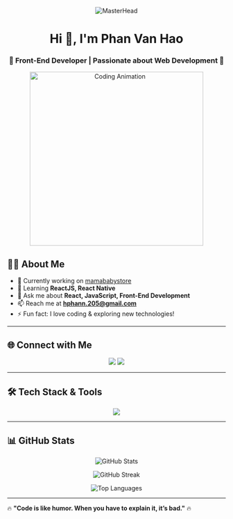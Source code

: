 <!-- HEADER -->
<p align="center">
  <img src="https://1.bp.blogspot.com/-7A4WynwLsM..." alt="MasterHead"/>
</p>

<h1 align="center">Hi 👋, I'm Phan Van Hao</h1>
<h3 align="center">🚀 Front-End Developer | Passionate about Web Development 🚀</h3>

<!-- ANIMATION -->
<p align="center">
  <img src="https://camo.githubusercontent.com/4d9f5ecceb711eec6e2018f38a5677dc657c9738d4a65ba3b928c41c0a45b439/68747470733a2f2f6d69726f2e6d656469756d2e636f6d2f6d61782f313336302f302a37513379765349765f7430696f4a2d5a2e676966" alt="Coding Animation" width="400"/>
</p>

<!-- ABOUT ME -->
## 👨‍💻 **About Me**
- 🔭 Currently working on [mamababystore](https://mamababy-milkshop.vercel.app/)
- 🌱 Learning **ReactJS, React Native**
- 💬 Ask me about **React, JavaScript, Front-End Development**
- 📫 Reach me at **hphann.205@gmail.com**
- ⚡ Fun fact: I love coding & exploring new technologies!

---

<!-- CONNECT WITH ME -->
## 🌐 **Connect with Me**
<p align="center">
  <a href="https://fb.com/ericphannn"><img src="https://img.shields.io/badge/Facebook-%231877F2.svg?style=for-the-badge&logo=Facebook&logoColor=white"/></a>
  <a href="https://www.behance.net/haophan_editor"><img src="https://img.shields.io/badge/Behance-%231776BB.svg?style=for-the-badge&logo=Behance&logoColor=white"/></a>
</p>

---

<!-- SKILLS -->
## 🛠 **Tech Stack & Tools**
<p align="center">
  <img src="https://skillicons.dev/icons?i=html,css,js,react,redux,tailwind,sass,nodejs,mysql,git,figma,photoshop,illustrator&theme=light" />
</p>

---

<!-- GITHUB STATS -->
## 📊 **GitHub Stats**
<p align="center">
  <img src="https://github-readme-stats.vercel.app/api?username=haophan205&show_icons=true&theme=radical" alt="GitHub Stats" />
</p>

<p align="center">
  <img src="https://github-readme-streak-stats.herokuapp.com/?user=haophan205&theme=radical" alt="GitHub Streak" />
</p>

<p align="center">
  <img src="https://github-readme-stats.vercel.app/api/top-langs?username=haophan205&layout=compact&theme=radical" alt="Top Languages" />
</p>

---

🔥 **"Code is like humor. When you have to explain it, it’s bad."** 🔥

